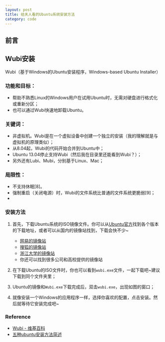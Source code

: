 ```yaml
---
layout: post
title: 给夫人看的Ubuntu系统安装方法
category: code
---
```


## 前言

## Wubi安装

Wubi（基于Windows的Ubuntu安装程序，Windows-based Ubuntu Installer）

### 功能和目标：

- 帮助不熟悉Linux的Windows用户在试用Ubuntu时，无需对硬盘进行格式化或重新分区；
- 也可以通过Wubi快速地卸载Ubuntu。

### 关键词：

- 非虚拟机。Wubi是在一个虚拟设备中创建一个独立的安装（我的理解就是与虚拟机的原理类似）；
- 从8.04起，Wubi的代码开始合并到Ubuntu中；
- Ubuntu 13.04停止支持Wubi（然后我在目录里还能看到Wubi？）；
- 另外还有Lubi、Mubi，分别基于Linux、Mac；

### 局限性：

- 不支持休眠[8]。
- 强制重启（关闭电源）时，Wubi的文件系统比普通的文件系统更脆弱[9]；
- 

### 安装方法

1. 首先，下载Ubuntu系统的ISO镜像文件。你可以从[Ubuntu官方](http://www.ubuntu.org.cn/desktop)找到各个版本的下载地址，或者可以从国内的镜像站找到，下载会快不少~

    - [网易的镜像站](http://mirrors.163.com/ubuntu-releases/)
    - [搜狐的镜像站](http://mirrors.sohu.com/ubuntu-releases/)
    - [浙江大学的镜像站](http://mirrors.zju.edu.cn/ubuntu-releases/)
    - 你还可以找到很多公司和高校提供的镜像站

2. 在下载Ubuntu的ISO文件时，你也可以看到`wubi.exe`文件，一起下载吧~建议下载到同个文件夹里；
3. Ubuntu的镜像和`Wubi.exe`下载完成后，双击`wubi.exe`，出现如图的窗口；
4. 就像安装一个Windows的应用程序一样，选择你喜欢的配置，点击安装。然后就等待它安装完成吧~

### Reference

- [Wubi - 维基百科](https://zh.wikipedia.org/wiki/Wubi)
- [五种ubuntu安装方法简述](http://forum.ubuntu.org.cn/viewtopic.php?t=268355)
